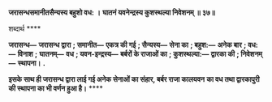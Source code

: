 **जरासन्धसमानीतसैन्यस्य बहुशो वध: ।** **घातनं यवनेन्द्रस्य कुशस्थल्या निवेशनम् ॥ ३७॥** 

शब्दार्थ **** 

**जरासन्ध—** **जरासन्ध द्वारा** **; समानीत—** **एकत्र की गई** **; सैन्यस्य—** **सेना का** **; बहुश:—** **अनेक बार** **; वध:—** **विनाश** **;** **घातनम्—** **वध** **; यवन-इन्द्रस्य—** **बर्बरों के राजाओं का** **; कुशस्थल्या:—** **द्वारका की** **; निवेशनम्—** **स्थापना।** **.** 

**इसके साथ ही जरासन्ध द्वारा लाई गई अनेक सेनाओं का संहार, बर्बर राजा कालयवन** **का वध तथा द्वारकापुरी की स्थापना का भी वर्णन हुआ है।** **** 